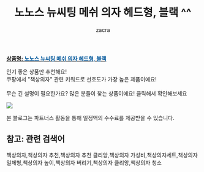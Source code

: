 ﻿---
layout: post
title:  "노노스 뉴씨팅 메쉬 의자 헤드형, 블랙 ^^"
author: zacra
categories: [ 아이템 ]
tags: [책상의자,책상의자 추천,책상의자 추천 클리앙,책상의자 가성비,책상의자세트,책상의자 일체형,책상의자 높이,책상의자 버리기,책상의자 클리앙,책상의자 청소]
image: https://static.coupangcdn.com/image/product/image/vendoritem/2019/06/27/3180770905/04834eff-d898-4993-aefb-87a5b5574f3b.jpg 
description: "쿠팡에서 책상의자 관련 키워드로 가장 고객 선호도가 높은 제품이랍니다."
rating: 4.5
---

<a href="https://link.coupang.com/re/AFFSDP?lptag=AF8407795&pageKey=25455996&itemId=99026947&vendorItemId=73804793158&traceid=V0-153-c4bc11982a61cfb9"><b>상품명: <font color='#01579B'>노노스 뉴씨팅 메쉬 의자 헤드형, 블랙</font></b></a>

인기 좋은 상품만 추천해요!<br/>
쿠팡에서 "책상의자" 관련 키워드로 선호도가 가장 높은 제품이에요!<br/><br/>
무슨 긴 설명이 필요한가요? 많은 분들이 찾는 상품이에요!
클릭해서 확인해보세요


<a href="https://link.coupang.com/re/AFFSDP?lptag=AF8407795&pageKey=25455996&itemId=99026947&vendorItemId=73804793158&traceid=V0-153-c4bc11982a61cfb9"><img src="https://thumbnail6.coupangcdn.com/thumbnails/remote/q89/image/vendor_inventory/b5c6/e7c4ce17b05912908fdb7c7a8ba217cec9de0b26e92c6f61ac83e27a887d.png"></a> 

본 블로그는 파트너스 활동을 통해 일정액의 수수료를 제공받을 수 있습니다.

## 참고: 관련 검색어    
책상의자,책상의자 추천,책상의자 추천 클리앙,책상의자 가성비,책상의자세트,책상의자 일체형,책상의자 높이,책상의자 버리기,책상의자 클리앙,책상의자 청소